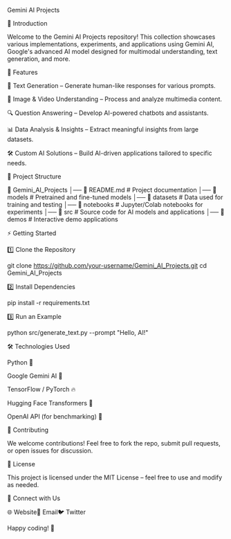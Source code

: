 Gemini AI Projects



🚀 Introduction

Welcome to the Gemini AI Projects repository! This collection showcases various implementations, experiments, and applications using Gemini AI, Google's advanced AI model designed for multimodal understanding, text generation, and more.

📌 Features

🤖 Text Generation – Generate human-like responses for various prompts.

🎨 Image & Video Understanding – Process and analyze multimedia content.

🔍 Question Answering – Develop AI-powered chatbots and assistants.

📊 Data Analysis & Insights – Extract meaningful insights from large datasets.

🛠️ Custom AI Solutions – Build AI-driven applications tailored to specific needs.

📂 Project Structure

📁 Gemini_AI_Projects
│── 📜 README.md          # Project documentation
│── 📂 models             # Pretrained and fine-tuned models
│── 📂 datasets           # Data used for training and testing
│── 📂 notebooks          # Jupyter/Colab notebooks for experiments
│── 📂 src                # Source code for AI models and applications
│── 📂 demos              # Interactive demo applications

⚡ Getting Started

1️⃣ Clone the Repository

git clone https://github.com/your-username/Gemini_AI_Projects.git
cd Gemini_AI_Projects

2️⃣ Install Dependencies

pip install -r requirements.txt

3️⃣ Run an Example

python src/generate_text.py --prompt "Hello, AI!"

🛠️ Technologies Used

Python 🐍

Google Gemini AI 🤖

TensorFlow / PyTorch 🔥

Hugging Face Transformers 🤗

OpenAI API (for benchmarking) 🧠

🎯 Contributing

We welcome contributions! Feel free to fork the repo, submit pull requests, or open issues for discussion.

📜 License

This project is licensed under the MIT License – feel free to use and modify as needed.

📢 Connect with Us

🌐 Website📧 Email🐦 Twitter

Happy coding! 🚀
